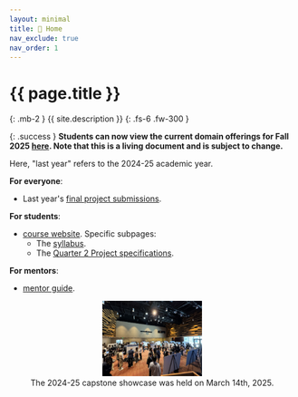 ```yaml
---
layout: minimal
title: 🏡 Home
nav_exclude: true
nav_order: 1
---
```


# {{ page.title }}
{: .mb-2 }
{{ site.description }}
{: .fs-6 .fw-300 }

{: .success }
**Students can now view the current domain offerings for Fall 2025 [here](https://dsc-capstone.org/enrollment). Note that this is a living document and is subject to change.**


Here, "last year" refers to the 2024-25 academic year.

**For everyone**:
- Last year's [final project submissions](https://dsc-capstone.org/showcase-25).

**For students**:

- [course website](https://dsc-capstone.org/2025-26). Specific subpages:
    - The [syllabus](https://dsc-capstone.org/2025-26/syllabus).
    - The [Quarter 2 Project specifications](https://dsc-capstone.org/2025-26/assignments/projects/q2).

**For mentors**:

- [mentor guide](https://dsc-capstone.org/2025-26/mentors).

<center><img src="showcase.jpeg" width="35%"><br>The 2024-25 capstone showcase was held on March 14th, 2025.</center>
